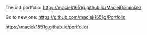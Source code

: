 The old portfolio: https://maciek1651g.github.io/MaciejDominiak/

Go to new one:
https://github.com/maciek1651g/Portfolio

https://maciek1651g.github.io/portfolio/
